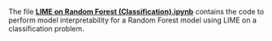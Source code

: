 The file [**LIME on Random Forest (Classification).ipynb**](https://github.com/mohitr7/model-interpretability-for-machine-learning-models/blob/master/lime/classification/LIME%20on%20Random%20Forest%20(Classification).ipynb) contains the code to perform model interpretability for a Random Forest model using LIME on a classification problem.

